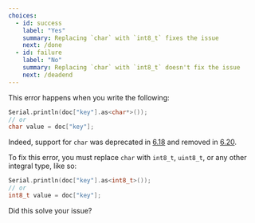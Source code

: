 ```yaml
---
choices:
  - id: success
    label: "Yes"
    summary: Replacing `char` with `int8_t` fixes the issue
    next: /done
  - id: failure
    label: "No"
    summary: Replacing `char` with `int8_t` doesn't fix the issue
    next: /deadend
---
```


This error happens when you write the following:

```c++
Serial.println(doc["key"].as<char*>());
// or
char value = doc["key"];
```

Indeed, support for `char` was deprecated in [6.18](/news/2021/05/04/version-6-18-0/) and removed in [6.20](/news/2022/12/26/arduinojson-6-20-0/).

To fix this error, you must replace `char` with `int8_t`, `uint8_t`, or any other integral type, like so:

```c++
Serial.println(doc["key"].as<int8_t>());
// or
int8_t value = doc["key"];
```

Did this solve your issue?